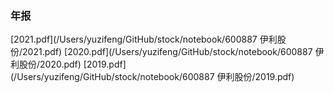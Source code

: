 ### 年报
[2021.pdf](/Users/yuzifeng/GitHub/stock/notebook/600887 伊利股份/2021.pdf)
[2020.pdf](/Users/yuzifeng/GitHub/stock/notebook/600887 伊利股份/2020.pdf)
[2019.pdf](/Users/yuzifeng/GitHub/stock/notebook/600887 伊利股份/2019.pdf)
